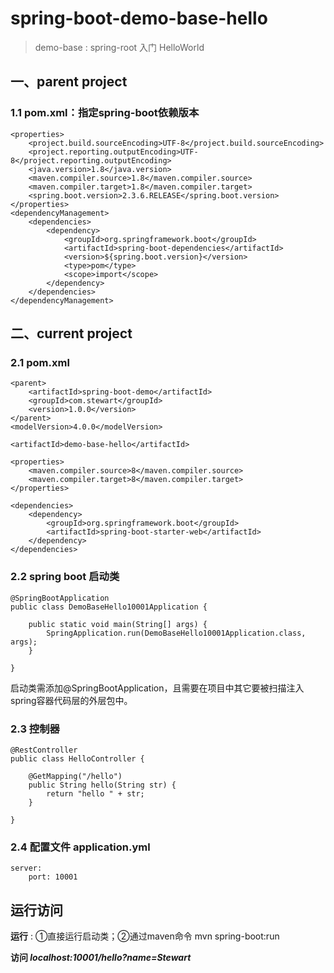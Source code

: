 # spring-boot-demo-base-hello

> demo-base : spring-root 入门 HelloWorld

## 一、parent project

### 1.1 pom.xml：指定spring-boot依赖版本

    <properties>
        <project.build.sourceEncoding>UTF-8</project.build.sourceEncoding>
        <project.reporting.outputEncoding>UTF-8</project.reporting.outputEncoding>
        <java.version>1.8</java.version>
        <maven.compiler.source>1.8</maven.compiler.source>
        <maven.compiler.target>1.8</maven.compiler.target>
        <spring.boot.version>2.3.6.RELEASE</spring.boot.version>
    </properties>
    <dependencyManagement>
        <dependencies>
            <dependency>
                <groupId>org.springframework.boot</groupId>
                <artifactId>spring-boot-dependencies</artifactId>
                <version>${spring.boot.version}</version>
                <type>pom</type>
                <scope>import</scope>
            </dependency>
        </dependencies>
    </dependencyManagement>

## 二、current project

### 2.1 pom.xml

    <parent>
        <artifactId>spring-boot-demo</artifactId>
        <groupId>com.stewart</groupId>
        <version>1.0.0</version>
    </parent>
    <modelVersion>4.0.0</modelVersion>

    <artifactId>demo-base-hello</artifactId>

    <properties>
        <maven.compiler.source>8</maven.compiler.source>
        <maven.compiler.target>8</maven.compiler.target>
    </properties>

    <dependencies>
        <dependency>
            <groupId>org.springframework.boot</groupId>
            <artifactId>spring-boot-starter-web</artifactId>
        </dependency>
    </dependencies>

### 2.2 spring boot 启动类

    @SpringBootApplication
    public class DemoBaseHello10001Application {

        public static void main(String[] args) {
            SpringApplication.run(DemoBaseHello10001Application.class, args);
        }

    }

启动类需添加@SpringBootApplication，且需要在项目中其它要被扫描注入spring容器代码层的外层包中。

### 2.3 控制器

    @RestController
    public class HelloController {
    
        @GetMapping("/hello")
        public String hello(String str) {
            return "hello " + str;
        }
    
    }

### 2.4 配置文件 application.yml

    server:
        port: 10001

## 运行访问
**运行** : ①直接运行启动类；②通过maven命令 mvn spring-boot:run 

**访问 _localhost:10001/hello?name=Stewart_**